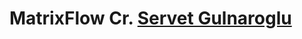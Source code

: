 # MatrixFlow Cr. <a href="https://www.youtube.com/watch?v=KKRlhyasaTA" target="_blank">Servet Gulnaroglu</a>
